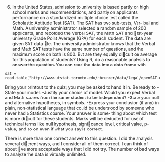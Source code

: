 6. In the United States, admission to university is based partly on high school marks and
recommendations, and partly on applicants' performance on a standardized multiple
choice test called the Scholastic Aptitude Test (SAT). The SAT has two sub-tests, Ver-
bal and Math. A university administrator selected a random sample of 200 applicants,
and recorded the Verbal SAT, the Math SAT and rst-year university Grade Point
Average (GPA) for each student. The data are given SAT data le. The university
administrator knows that the Verbal and Math SAT tests have the same number of
questions, and the maximum score on both is 800. But are they equally dicult on
average for this population of students?
Using R, do a reasonable analysis to answer the question. You can read the data into
a data frame with
    
```
sat = read.table("http://www.utstat.toronto.edu/~brunner/data/legal/openSAT.data.txt")
```
    
Bring your printout to the quiz; you may be asked to hand it in. Be ready to
-State your model.
-Justify your choice of model. Would you expect Verbal and Math scores from the
same student to be independent?
-State your null and alternative hypotheses, in symbols.
-Express your conclusion (if any) in plain, non-statistical language that could be
understood by someone who never had a Statistics course. Your answer is some-
thing about which test is more dicult for these students. Marks will be deducted
for use of technical terms like null hypothesis, signicance level, critical value, p-
value, and so on even if what you say is correct.
    
There is more than one correct answer to this question. I did the analysis several
dierent ways, and I consider all of them correct. I can think of about ve more
acceptable ways that I did not try. The number of bad ways to analyze the data is
virtually unlimited.
